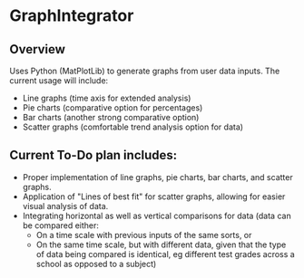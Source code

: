 # GraphIntegrator
## Overview
Uses Python (MatPlotLib) to generate graphs from user data inputs. The current usage will include:
- Line graphs (time axis for extended analysis)
- Pie charts (comparative option for percentages)
- Bar charts (another strong comparative option)
- Scatter graphs (comfortable trend analysis option for data)

  
## Current To-Do plan includes:
- Proper implementation of line graphs, pie charts, bar charts, and scatter graphs.
- Application of "Lines of best fit" for scatter graphs, allowing for easier visual analysis of data.
- Integrating horizontal as well as vertical comparisons for data (data can be compared either:
  - On a time scale with previous inputs of the same sorts, or
  - On the same time scale, but with different data, given that the type of data being compared is identical, eg different test grades across a school as opposed to a subject) 
